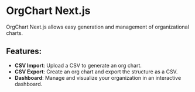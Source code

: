 # OrgChart Next.js

OrgChart Next.js allows easy generation and management of organizational charts.

## Features:
- **CSV Import**: Upload a CSV to generate an org chart.
- **CSV Export**: Create an org chart and export the structure as a CSV.
- **Dashboard**: Manage and visualize your organization in an interactive dashboard.
